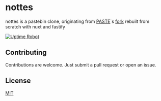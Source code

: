 # nottes

nottes is a pastebin clone, originating from [PASTE](https://github.com/jordansamuel/PASTE)`s [fork](https://github.com/wsehl/wspaste) rebuilt from scratch with nuxt and fastify

[![Uptime Robot](https://img.shields.io/uptimerobot/status/m788752184-036e7d73b566588f9bb3ede3?label=server)](https://stats.uptimerobot.com/kXD0runRnw/788752184)

## Contributing

Contributions are welcome. Just submit a pull request or open an issue.

## License

[MIT](/LICENSE)
